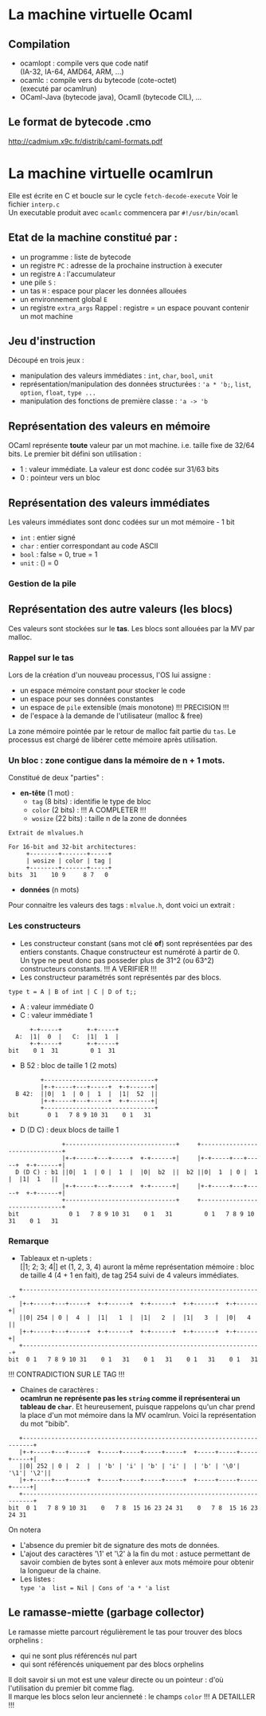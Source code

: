 # La machine virtuelle Ocaml

## Compilation
* ocamlopt : compile vers que code natif  
(IA-32, IA-64, AMD64, ARM, ...)
* ocamlc : compile vers du bytecode (cote-octet)  
(executé par ocamlrun)
* OCaml-Java (bytecode java), Ocamll (bytecode CIL), ...


## Le format de bytecode .cmo
http://cadmium.x9c.fr/distrib/caml-formats.pdf

# La machine virtuelle ocamlrun
Elle est écrite en C et boucle sur le cycle `fetch-decode-execute`
Voir le fichier `interp.c`  
Un executable produit avec `ocamlc` commencera par `#!/usr/bin/ocaml`

## Etat de la machine constitué par :
* un programme : liste de bytecode
* un registre `PC` : adresse de la prochaine instruction à executer
* un registre `A` : l'accumulateur
* une pile `S` : 
* un tas `H` : espace pour placer les données allouées
* un environnement global `E`
* un registre `extra_args`
Rappel : registre = un espace pouvant contenir un mot machine

## Jeu d'instruction
Découpé en trois jeux :
* manipulation des valeurs immédiates : `int`, `char`, `bool`, `unit`
* représentation/manipulation des données structurées : `'a * 'b;`, `list`, `option`, `float`, `type ...`
* manipulation des fonctions de première classe : `'a -> 'b`

## Représentation des valeurs en mémoire
OCaml représente __toute__ valeur par un mot machine. i.e. taille fixe de 32/64 bits. Le premier bit défini son utilisation :
* 1 : valeur immédiate. La valeur est donc codée sur 31/63 bits
* 0 : pointeur vers un bloc

## Représentation des valeurs immédiates
Les valeurs immédiates sont donc codées sur un mot mémoire - 1 bit
* `int` : entier signé
* `char` : entier correspondant au code	ASCII
* `bool` : false = 0, true = 1
* `unit` : () = 0

### Gestion de la pile

## Représentation des autre valeurs (les blocs)

Ces valeurs sont stockées sur le __tas__. Les blocs sont allouées par la MV par malloc.


### Rappel sur le tas
Lors de la création d'un nouveau processus, l'OS lui assigne :

* un espace mémoire constant pour stocker le code
* un espace pour ses données constantes
* un espace de `pile` extensible (mais monotone) !!! PRECISION !!!
* de l'espace à la demande de l'utilisateur (malloc & free)

La zone mémoire pointée par le retour de malloc fait partie du `tas`. Le processus est chargé de libérer cette mémoire après utilisation.

### Un bloc : zone contigue dans la mémoire de n + 1 mots.
Constitué de deux "parties" :
* __en-tête__ (1 mot) :
  * `tag` (8 bits) : identifie le type de bloc
  * `color` (2 bits) : !!! A COMPLETER !!!
  * `wosize` (22 bits) : taille n de la zone de données

```
Extrait de mlvalues.h

For 16-bit and 32-bit architectures:
     +--------+-------+-----+
     | wosize | color | tag |
     +--------+-------+-----+
bits  31    10 9     8 7   0
```

* __données__ (n mots)

Pour connaitre les valeurs des tags : `mlvalue.h`, dont voici un extrait :

### Les constructeurs

* Les constructeur constant (sans mot clé __of__) sont représentées par des entiers constants. Chaque constructeur est numéroté à partir de 0.  
Un type ne peut donc pas posseder plus de 31^2 (ou 63^2) constructeurs constants. !!! A VERIFIER !!!
* Les constructeur paramétrés sont représentés par des blocs.

```
type t = A | B of int | C | D of t;;
```

* A : valeur immédiate 0
* C : valeur immédiate 1

```
      +-+-----+       +-+-----+
  A:  |1|  0  |   C:  |1|  1  |
      +-+-----+       +-+-----+
bit    0 1  31         0 1  31
```

* B 52 : bloc de taille 1 (2 mots)

```
         +-------------------------------+
         |+-+-----+---+-----+  +-+------+|
  B 42:  ||0|  1  | 0 |  1  |  |1|  52  ||
         |+-+-----+---+-----+  +-+------+|
         +-------------------------------+
bit        0 1   7 8 9 10 31    0 1   31
```

* D (D C) : deux blocs de taille 1

```
               +-------------------------------+     +-------------------------------+
               |+-+-----+---+-----+  +-+------+|     |+-+-----+---+-----+  +-+------+|
  D (D C) : b1 ||0|  1  | 0 |  1  |  |0|  b2  ||  b2 ||0|  1  | 0 |  1  |  |1|  1   ||
               |+-+-----+---+-----+  +-+------+|     |+-+-----+---+-----+  +-+------+|
               +-------------------------------+     +-------------------------------+
bit              0 1   7 8 9 10 31    0 1   31         0 1   7 8 9 10 31    0 1   31
```

### Remarque
* Tableaux et n-uplets :  
  [|1; 2; 3; 4|] et (1, 2, 3, 4) auront la même représentation mémoire : bloc de taille 4 (4 + 1 en fait), de tag 254  suivi de 4 valeurs immédiates.
```
   +-------------------------------------------------------------------+
   |+-+-----+---+-----+  +-+------+  +-+------+  +-+------+  +-+------+|
   ||0| 254 | 0 |  4  |  |1|   1  |  |1|   2  |  |1|   3  |  |0|   4  ||  
   |+-+-----+---+-----+  +-+------+  +-+------+  +-+------+  +-+------+|
   +-------------------------------------------------------------------+
bit  0 1   7 8 9 10 31    0 1   31    0 1   31    0 1   31    0 1   31
```
!!! CONTRADICTION SUR LE TAG !!!

* Chaines de caractères :  
  __ocamlrun ne représente pas les `string` comme il représenterai un tableau de `char`__. Et heureusement, puisque rappelons qu'un char prend la place d'un mot mémoire dans la MV ocamlrun. Voici la représentation du mot "bibib".
```
   +-------------------------------------------------------------------------+
   |+-+-----+---+-----+  +-----+-----+-----+-----+  +-----+-----+-----+-----+|
   ||0| 252 | 0 |  2  |  | 'b' | 'i' | 'b' | 'i' |  | 'b' | '\0'| '\1'| '\2'||
   |+-+-----+---+-----+  +-----+-----+-----+-----+  +-----+-----+-----+-----+|
   +-------------------------------------------------------------------------+
bit  0 1   7 8 9 10 31    0   7 8  15 16 23 24 31    0   7 8  15 16 23 24 31
```
On notera
  * L'absence du premier bit de signature des mots de données.
  * L'ajout des caractères '\1' et '\2' à la fin du mot :
  astuce permettant de savoir combien de bytes sont à enlever aux mots mémoire pour obtenir la longueur de la chaine.
* Les listes :  
  `type 'a  list = Nil | Cons of 'a * 'a list`


## Le ramasse-miette (garbage collector)
Le ramasse miette parcourt régulièrement le tas pour trouver des blocs orphelins :
* qui ne sont plus référencés nul part
* qui sont référencés uniquement par des blocs orphelins

Il doit savoir si un mot est une valeur directe ou un pointeur : d'où l'utilisation du premier bit comme flag.  
Il marque les blocs selon leur ancienneté : le champs `color` !!! A DETAILLER !!!
